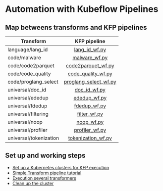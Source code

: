 # Automation with Kubeflow Pipelines 

## Map betweens transforms and KFP pipelines

| Transform                           |                                    KFP pipeline                                    |          
|-------------------------------------|:----------------------------------------------------------------------------------:|
| language/lang_id                  |                  [lang_id_wf.py](../transforms/language/lang_id/kfp_ray/lang_id_wf.py)                   |
| code/malware                        |                  [malware_wf.py](../transforms/code/malware/kfp_ray/malware_wf.py)                     |
| code/code2parquet                   |                  [code2parquet_wf.py](../transforms/code/code2parquet/kfp_ray/code2parquet_wf.py)                   |
| code/code_quality                   |            [code_quality_wf.py](../transforms/code/code_quality/kfp_ray/code_quality_wf.py)            |
| code/proglang_select                | [proglang_select_wf.py](../transforms/code/proglang_select/kfp_ray/proglang_select_wf.py)              |
| universal/doc_id                    |                  [doc_id_wf.py](../transforms/universal/doc_id/kfp_ray/doc_id_wf.py)                   |
| universal/ededup                    |                  [ededup_wf.py](../transforms/universal/ededup/kfp_ray/ededup_wf.py)                   |
| universal/fdedup                    |                  [fdedup_wf.py](../transforms/universal/fdedup/kfp_ray/fdedup_wf.py)                   |
| universal/filtering                 |              [filter_wf.py](../transforms/universal/filter/kfp_ray/filter_wf.py)                       |
| universal/noop                      |                     [noop_wf.py](../transforms/universal/noop/kfp_ray/noop_wf.py)                      |
| universal/profiler                  |                     [profiler_wf.py](../transforms/universal/profiler/kfp_ray/profiler_wf.py)          |
| universal/tokenization              |         [tokenization_wf.py](../transforms/universal/tokenization/kfp_ray/tokenization_wf.py)          |


## Set up and working steps

- [Set up a Kubernetes clusters for KFP execution](../kfp/doc/setup.md)
- [Simple Transform pipeline tutorial](../kfp/doc/simple_transform_pipeline.md)
- [Execution several transformers](../kfp/doc/multi_transform_pipeline.md)
- [Clean up the cluster](../kfp/doc/setup#cleanup)
